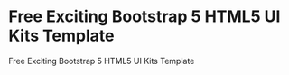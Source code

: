 # Free Exciting Bootstrap 5 HTML5 UI Kits Template

Free Exciting Bootstrap 5 HTML5 UI Kits Template
